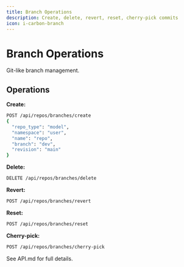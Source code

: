 ```yaml
---
title: Branch Operations
description: Create, delete, revert, reset, cherry-pick commits
icon: i-carbon-branch
---
```


# Branch Operations

Git-like branch management.

## Operations

**Create:**
```bash
POST /api/repos/branches/create
{
  "repo_type": "model",
  "namespace": "user",
  "name": "repo",
  "branch": "dev",
  "revision": "main"
}
```

**Delete:**
```bash
DELETE /api/repos/branches/delete
```

**Revert:**
```bash
POST /api/repos/branches/revert
```

**Reset:**
```bash
POST /api/repos/branches/reset
```

**Cherry-pick:**
```bash
POST /api/repos/branches/cherry-pick
```

See API.md for full details.
